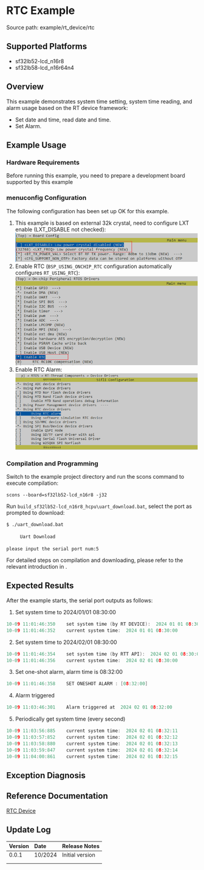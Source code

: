 # RTC Example
Source path: example/rt_device/rtc
## Supported Platforms
<!-- Which boards and chip platforms are supported -->
+ sf32lb52-lcd_n16r8
+ sf32lb58-lcd_n16r64n4

## Overview
<!-- Example introduction -->
This example demonstrates system time setting, system time reading, and alarm usage based on the RT device framework:
+ Set date and time, read date and time.
+ Set Alarm.

## Example Usage
<!-- Explain how to use the example, such as which hardware pins to connect to observe waveforms, compilation and flashing can reference related documentation.
For rt_device examples, you also need to list the configuration switches used by this example, such as PWM example using PWM1, which needs to be enabled in the onchip menu -->

### Hardware Requirements
Before running this example, you need to prepare a development board supported by this example

### menuconfig Configuration
The following configuration has been set up OK for this example.
1. This example is based on external 32k crystal, need to configure LXT enable (LXT_DISABLE not checked):
![LXT ENABLE](./assets/mc_lxt_enable.png)
2. Enable RTC (`BSP_USING_ONCHIP_RTC` configuration automatically configures `RT_USING_RTC`):
![RTC_USING_ONCHIP_RTC](./assets/mc_onchip_rtc_enable.png)
3. Enable RTC Alarm:
![RTC_USING_ALARM](./assets/mc_rtc_using_alarm.png)

### Compilation and Programming
Switch to the example project directory and run the scons command to execute compilation:
```
scons --board=sf32lb52-lcd_n16r8 -j32
```
Run `build_sf32lb52-lcd_n16r8_hcpu\uart_download.bat`, select the port as prompted to download:
```
$ ./uart_download.bat

     Uart Download

please input the serial port num:5
```
For detailed steps on compilation and downloading, please refer to the relevant introduction in [](/quickstart/get-started.md).

## Expected Results
<!-- Explain the example running results, such as which LEDs will light up, what logs will be printed, so that users can judge whether the example is running normally. The running results can be explained step by step combined with the code -->
After the example starts, the serial port outputs as follows:
1. Set system time to 2024/01/01 08:30:00
```c
10-09 11:01:46:350    set system time (by RT DEVICE):  2024 01 01 08:30:00
10-09 11:01:46:352    current system time:  2024 01 01 08:30:00
```
2. Set system time to 2024/02/01 08:30:00
```c
10-09 11:01:46:354    set system time (by RTT API):  2024 02 01 08:30:00
10-09 11:01:46:356    current system time:  2024 02 01 08:30:00
```
3. Set one-shot alarm, alarm time is 08:32:00
```c
10-09 11:01:46:358    SET ONESHOT ALARM : [08:32:00] 
```
4. Alarm triggered
```c
10-09 11:03:46:301    Alarm triggered at  2024 02 01 08:32:00
```
5. Periodically get system time (every second)
```c
10-09 11:03:56:885    current system time:  2024 02 01 08:32:11
10-09 11:03:57:852    current system time:  2024 02 01 08:32:12
10-09 11:03:58:880    current system time:  2024 02 01 08:32:13
10-09 11:03:59:847    current system time:  2024 02 01 08:32:14
10-09 11:04:00:861    current system time:  2024 02 01 08:32:15
```

## Exception Diagnosis


## Reference Documentation
<!-- For rt_device examples, the RT-Thread official website documentation provides more detailed explanations, you can add webpage links here, for example, refer to RT-Thread's [RTC documentation](https://www.rt-thread.org/document/site/#/rt-thread-version/rt-thread-standard/programming-manual/device/rtc/rtc) -->
[RTC Device](https://www.rt-thread.org/document/site/#/rt-thread-version/rt-thread-standard/programming-manual/device/rtc/rtc)

## Update Log
|Version |Date   |Release Notes |
|:---|:---|:---|
|0.0.1 |10/2024 |Initial version |
| | | |
| | | |